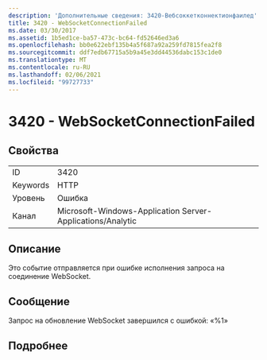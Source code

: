 ```yaml
---
description: 'Дополнительные сведения: 3420-Вебсоккетконнектионфаилед'
title: 3420 - WebSocketConnectionFailed
ms.date: 03/30/2017
ms.assetid: 1b5ed1ce-ba57-473c-bc64-fd52646ed3a6
ms.openlocfilehash: bb0e622ebf135b4a5f687a92a259fd7815fea2f8
ms.sourcegitcommit: ddf7edb67715a5b9a45e3dd44536dabc153c1de0
ms.translationtype: MT
ms.contentlocale: ru-RU
ms.lasthandoff: 02/06/2021
ms.locfileid: "99727733"
---
```

# <a name="3420---websocketconnectionfailed"></a>3420 - WebSocketConnectionFailed

## <a name="properties"></a>Свойства  
  
|||  
|-|-|  
|ID|3420|  
|Keywords|HTTP|  
|Уровень|Ошибка|  
|Канал|Microsoft-Windows-Application Server-Applications/Analytic|  
  
## <a name="description"></a>Описание  

 Это событие отправляется при ошибке исполнения запроса на соединение WebSocket.  
  
## <a name="message"></a>Сообщение  

 Запрос на обновление WebSocket завершился с ошибкой: «%1»  
  
## <a name="details"></a>Подробнее
